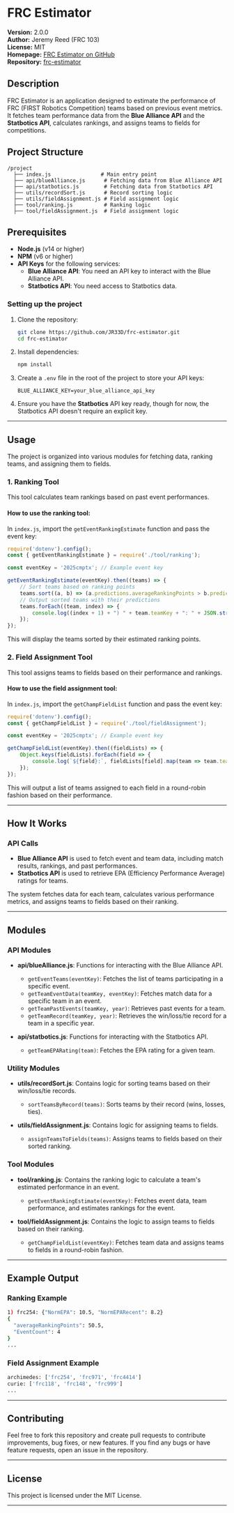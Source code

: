 # **FRC Estimator**

**Version:** 2.0.0  
**Author:** Jeremy Reed (FRC 103)  
**License:** MIT  
**Homepage:** [FRC Estimator on GitHub](https://github.com/JR33D/frc-estimator#readme)  
**Repository:** [frc-estimator](https://github.com/JR33D/frc-estimator.git)

## **Description**

FRC Estimator is an application designed to estimate the performance of FRC (FIRST Robotics Competition) teams based on previous event metrics. It fetches team performance data from the **Blue Alliance API** and the **Statbotics API**, calculates rankings, and assigns teams to fields for competitions.

## **Project Structure**

```
/project
  ├── index.js                # Main entry point
  ├── api/blueAlliance.js      # Fetching data from Blue Alliance API
  ├── api/statbotics.js        # Fetching data from Statbotics API
  ├── utils/recordSort.js      # Record sorting logic
  ├── utils/fieldAssignment.js # Field assignment logic
  ├── tool/ranking.js          # Ranking logic
  ├── tool/fieldAssignment.js  # Field assignment logic
```

## **Prerequisites**

- **Node.js** (v14 or higher)
- **NPM** (v6 or higher)
- **API Keys** for the following services:
  - **Blue Alliance API**: You need an API key to interact with the Blue Alliance API.
  - **Statbotics API**: You need access to Statbotics data.

### **Setting up the project**

1. Clone the repository:

   ```bash
   git clone https://github.com/JR33D/frc-estimator.git
   cd frc-estimator
   ```

2. Install dependencies:

   ```bash
   npm install
   ```

3. Create a `.env` file in the root of the project to store your API keys:

   ```env
   BLUE_ALLIANCE_KEY=your_blue_alliance_api_key
   ```

4. Ensure you have the **Statbotics** API key ready, though for now, the Statbotics API doesn't require an explicit key.

---

## **Usage**

The project is organized into various modules for fetching data, ranking teams, and assigning them to fields.

### **1. Ranking Tool**

This tool calculates team rankings based on past event performances.

#### **How to use the ranking tool:**

In `index.js`, import the `getEventRankingEstimate` function and pass the event key:

```javascript
require('dotenv').config();
const { getEventRankingEstimate } = require('./tool/ranking');

const eventKey = '2025cmptx'; // Example event key

getEventRankingEstimate(eventKey).then((teams) => {
    // Sort teams based on ranking points
    teams.sort((a, b) => (a.predictions.averageRankingPoints > b.predictions.averageRankingPoints) ? -1 : 0);
    // Output sorted teams with their predictions
    teams.forEach((team, index) => {
        console.log((index + 1) + ") " + team.teamKey + ": " + JSON.stringify(team.epaRating) + "\n" + JSON.stringify(team.predictions));
    });
});
```

This will display the teams sorted by their estimated ranking points.

### **2. Field Assignment Tool**

This tool assigns teams to fields based on their performance and rankings.

#### **How to use the field assignment tool:**

In `index.js`, import the `getChampFieldList` function and pass the event key:

```javascript
require('dotenv').config();
const { getChampFieldList } = require('./tool/fieldAssignment');

const eventKey = '2025cmptx'; // Example event key

getChampFieldList(eventKey).then((fieldLists) => {
    Object.keys(fieldLists).forEach(field => {
        console.log(`${field}:`, fieldLists[field].map(team => team.teamKey));
    });
});
```

This will output a list of teams assigned to each field in a round-robin fashion based on their performance.

---

## **How It Works**

### **API Calls**
- **Blue Alliance API** is used to fetch event and team data, including match results, rankings, and past performances.
- **Statbotics API** is used to retrieve EPA (Efficiency Performance Average) ratings for teams.

The system fetches data for each team, calculates various performance metrics, and assigns teams to fields based on their ranking.

---

## **Modules**

### **API Modules**

- **api/blueAlliance.js**: Functions for interacting with the Blue Alliance API.
    - `getEventTeams(eventKey)`: Fetches the list of teams participating in a specific event.
    - `getTeamEventData(teamKey, eventKey)`: Fetches match data for a specific team in an event.
    - `getTeamPastEvents(teamKey, year)`: Retrieves past events for a team.
    - `getTeamRecord(teamKey, year)`: Retrieves the win/loss/tie record for a team in a specific year.

- **api/statbotics.js**: Functions for interacting with the Statbotics API.
    - `getTeamEPARating(team)`: Fetches the EPA rating for a given team.

### **Utility Modules**

- **utils/recordSort.js**: Contains logic for sorting teams based on their win/loss/tie records.
    - `sortTeamsByRecord(teams)`: Sorts teams by their record (wins, losses, ties).

- **utils/fieldAssignment.js**: Contains logic for assigning teams to fields.
    - `assignTeamsToFields(teams)`: Assigns teams to fields based on their sorted ranking.

### **Tool Modules**

- **tool/ranking.js**: Contains the ranking logic to calculate a team's estimated performance in an event.
    - `getEventRankingEstimate(eventKey)`: Fetches event data, team performance, and estimates rankings for the event.

- **tool/fieldAssignment.js**: Contains the logic to assign teams to fields based on their ranking.
    - `getChampFieldList(eventKey)`: Fetches team data and assigns teams to fields in a round-robin fashion.

---

## **Example Output**

### **Ranking Example**

```bash
1) frc254: {"NormEPA": 10.5, "NormEPARecent": 8.2}
{
  "averageRankingPoints": 50.5,
  "EventCount": 4
}
...
```

### **Field Assignment Example**

```bash
archimedes: ['frc254', 'frc971', 'frc4414']
curie: ['frc118', 'frc148', 'frc999']
...
```

---

## **Contributing**

Feel free to fork this repository and create pull requests to contribute improvements, bug fixes, or new features. If you find any bugs or have feature requests, open an issue in the repository.

---

## **License**

This project is licensed under the MIT License.

---